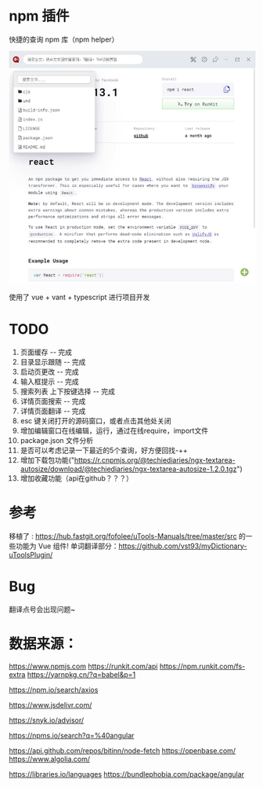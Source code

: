 # npm 插件


快捷的查询 npm 库（npm helper）

![npm 插件](../demo/2020-06-18_173702.jpg)


使用了 vue + vant + typescript 进行项目开发

<!-- 按需加载组件 -->

# TODO
1. 页面缓存 -- 完成
2. 目录显示跟随 -- 完成
3. 启动页更改 -- 完成
4. 输入框提示 -- 完成
5. 搜索列表 上下按键选择  -- 完成
6. 详情页面搜索 -- 完成
7. 详情页面翻译 -- 完成
8. esc 键关闭打开的源码窗口，或者点击其他处关闭
9. 增加编辑窗口在线编辑，运行，通过在线require，import文件
10. package.json 文件分析
11. 是否可以考虑记录一下最近的5个查询，好方便回找-++
12. 增加下载包功能("https://r.cnpmjs.org/@techiediaries/ngx-textarea-autosize/download/@techiediaries/ngx-textarea-autosize-1.2.0.tgz")
13. 增加收藏功能（api在github？？？）


# 参考

移植了 : https://hub.fastgit.org/fofolee/uTools-Manuals/tree/master/src 的一些功能为 Vue 组件!
单词翻译部分：https://github.com/vst93/myDictionary-uToolsPlugin/


# Bug
翻译点号会出现问题~




# 数据来源：
https://www.npmjs.com
https://runkit.com/api
https://npm.runkit.com/fs-extra
https://yarnpkg.cn/?q=babel&p=1


https://npm.io/search/axios

https://www.jsdelivr.com/

https://snyk.io/advisor/

https://npms.io/search?q=%40angular

https://api.github.com/repos/bitinn/node-fetch
https://openbase.com/
https://www.algolia.com/

https://libraries.io/languages
https://bundlephobia.com/package/angular